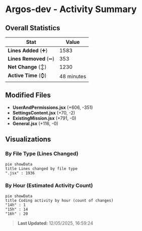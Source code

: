 # Argos-dev - Activity Summary 

## Overall Statistics

| Stat                   | Value                                                             |
| ---------------------- | ----------------------------------------------------------------- |
| **Lines Added** (➕)   | 1583                                          |
| **Lines Removed** (➖) | 353                                        |
| **Net Change** (↕)    | 1230                |
| **Active Time** (⌚)   | 48 minutes |


## Modified Files
- **UserAndPermissions.jsx** (+606, -351)
- **SettingsContent.jsx** (+70, -2)
- **ExistingMission.jsx** (+791, -0)
- **General.jsx** (+116, -0)

## Visualizations

### By File Type (Lines Changed)

```mermaid
pie showData
title Lines changed by file type
".jsx" : 1936
```

### By Hour (Estimated Activity Count)

```mermaid
pie showData
title Coding activity by hour (count of changes)
"14h" : 1
"15h" : 14
"16h" : 20
```


> **Last Updated:** 12/05/2025, 16:59:24